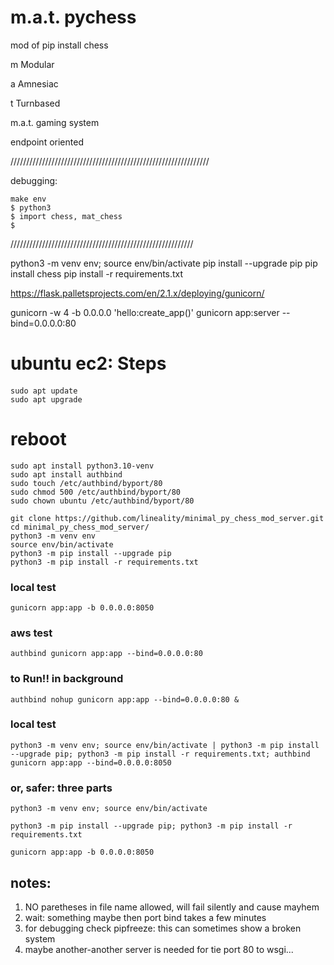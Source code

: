 # m.a.t. pychess

mod of pip install chess

m Modular

a Amnesiac

t Turnbased

m.a.t. gaming system

endpoint oriented


///////////////////////////////////////////////////////////////

debugging:
```
make env
$ python3
$ import chess, mat_chess
$ 
```





//////////////////////////////////////////////////////////


python3 -m venv env; source env/bin/activate
pip install --upgrade pip
pip install chess
pip install -r requirements.txt

https://flask.palletsprojects.com/en/2.1.x/deploying/gunicorn/


gunicorn -w 4 -b 0.0.0.0 'hello:create_app()'
gunicorn app:server --bind=0.0.0.0:80

####
# ubuntu ec2: Steps
####
```
sudo apt update
sudo apt upgrade
```
# reboot
```
sudo apt install python3.10-venv
sudo apt install authbind
sudo touch /etc/authbind/byport/80
sudo chmod 500 /etc/authbind/byport/80
sudo chown ubuntu /etc/authbind/byport/80

git clone https://github.com/lineality/minimal_py_chess_mod_server.git
cd minimal_py_chess_mod_server/
python3 -m venv env
source env/bin/activate
python3 -m pip install --upgrade pip
python3 -m pip install -r requirements.txt
```
### local test
```
gunicorn app:app -b 0.0.0.0:8050
```
### aws test
```
authbind gunicorn app:app --bind=0.0.0.0:80
```
### to Run!! in background
```
authbind nohup gunicorn app:app --bind=0.0.0.0:80 &
```

### local test
```
python3 -m venv env; source env/bin/activate | python3 -m pip install --upgrade pip; python3 -m pip install -r requirements.txt; authbind gunicorn app:app --bind=0.0.0.0:8050
```

### or, safer: three parts
```
python3 -m venv env; source env/bin/activate

python3 -m pip install --upgrade pip; python3 -m pip install -r requirements.txt

gunicorn app:app -b 0.0.0.0:8050
```

## notes:
1. NO paretheses in file name allowed, will fail silently and cause mayhem
2. wait: something maybe then port bind takes a few minutes
3. for debugging check pipfreeze: this can sometimes show a broken system
4. maybe another-another server is needed for tie port 80 to wsgi...
